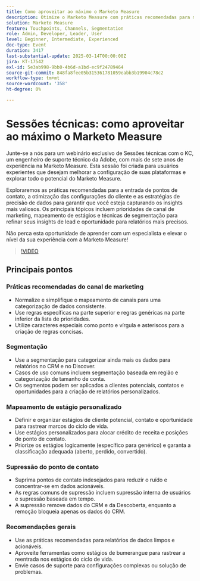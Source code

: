 ```yaml
---
title: Como aproveitar ao máximo o Marketo Measure
description: Otimize o Marketo Measure com práticas recomendadas para mapeamento de canal, segmentação, mapeamento de estágio personalizado e supressão de ponto de contato. Use regras específicas, categorize dados e priorize estágios logicamente. Suprima pontos de contato indesejados para dados mais limpos. Aproveite ferramentas como estágios de bumerangue e envie casos de suporte para configurações complexas. Acesse a gravação da sessão na página Experiência do Adobe.
solution: Marketo Measure
feature: Touchpoints, Channels, Segmentation
role: Admin, Developer, Leader, User
level: Beginner, Intermediate, Experienced
doc-type: Event
duration: 3417
last-substantial-update: 2025-03-14T00:00:00Z
jira: KT-17542
exl-id: 5e3ab998-9bb0-4b6d-a1bd-ec9f24789464
source-git-commit: 848fa8fee05b315361781059eabb3b19904c78c2
workflow-type: tm+mt
source-wordcount: '358'
ht-degree: 0%

---
```


# Sessões técnicas: como aproveitar ao máximo o Marketo Measure

Junte-se a nós para um webinário exclusivo de Sessões técnicas com o KC, um engenheiro de suporte técnico da Adobe, com mais de sete anos de experiência na Marketo Measure. Esta sessão foi criada para usuários experientes que desejam melhorar a configuração de suas plataformas e explorar todo o potencial do Marketo Measure.

Exploraremos as práticas recomendadas para a entrada de pontos de contato, a otimização das configurações do cliente e as estratégias de precisão de dados para garantir que você esteja capturando os insights mais valiosos. Os principais tópicos incluem prioridades de canal de marketing, mapeamento de estágios e técnicas de segmentação para refinar seus insights de lead e oportunidade para relatórios mais precisos.

Não perca esta oportunidade de aprender com um especialista e elevar o nível da sua experiência com a Marketo Measure!

>[!VIDEO](https://video.tv.adobe.com/v/3451661/?learn=on&enablevpops)

## Principais pontos

### Práticas recomendadas do canal de marketing

* Normalize e simplifique o mapeamento de canais para uma categorização de dados consistente.
* Use regras específicas na parte superior e regras genéricas na parte inferior da lista de prioridades.
* Utilize caracteres especiais como ponto e vírgula e asteriscos para a criação de regras concisas.

### Segmentação

* Use a segmentação para categorizar ainda mais os dados para relatórios no CRM e no Discover.
* Casos de uso comuns incluem segmentação baseada em região e categorização de tamanho de conta.
* Os segmentos podem ser aplicados a clientes potenciais, contatos e oportunidades para a criação de relatórios personalizados.

### Mapeamento de estágio personalizado

* Definir e organizar estágios de cliente potencial, contato e oportunidade para rastrear marcos do ciclo de vida.
* Use estágios personalizados para alocar crédito de receita e posições de ponto de contato.
* Priorize os estágios logicamente (específico para genérico) e garanta a classificação adequada (aberto, perdido, convertido).

### Supressão do ponto de contato

* Suprima pontos de contato indesejados para reduzir o ruído e concentrar-se em dados acionáveis.
* As regras comuns de supressão incluem supressão interna de usuários e supressão baseada em tempo.
* A supressão remove dados do CRM e da Descoberta, enquanto a remoção bloqueia apenas os dados do CRM.

### Recomendações gerais

* Use as práticas recomendadas para relatórios de dados limpos e acionáveis.
* Aproveite ferramentas como estágios de bumerangue para rastrear a reentrada nos estágios do ciclo de vida.
* Envie casos de suporte para configurações complexas ou solução de problemas.
